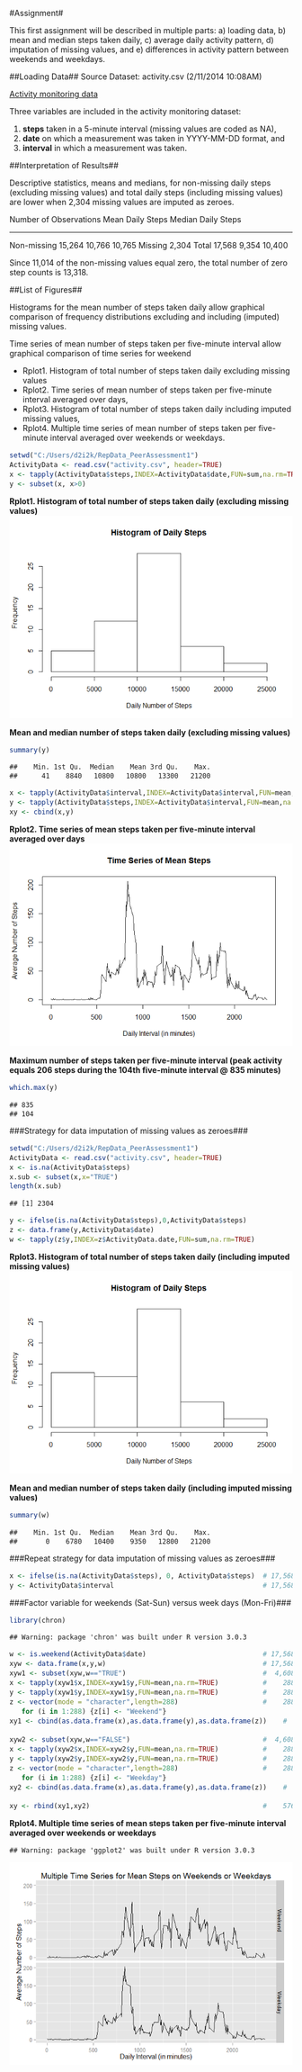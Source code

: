 
#Assignment#

This first assignment will be described in multiple parts: a) loading data, b) mean and median steps taken daily, c) average daily activity pattern, d) imputation of missing values, and e) differences in activity pattern between weekends and weekdays. 

##Loading Data## 
Source Dataset: activity.csv (2/11/2014 10:08AM)

[Activity monitoring data](https://d396qusa40orc.cloudfront.net/repdata%2Factivity.zip) 

Three variables are included in the activity monitoring dataset: 
1. **steps** taken in a 5-minute interval (missing values are coded as NA),
2. **date** on which a measurement was taken in YYYY-MM-DD format, and
3. **interval** in which a measurement was taken.

##Interpretation of Results##

Descriptive statistics, means and medians, for non-missing daily steps (excluding missing values) and total daily steps (including missing values) are lower when 2,304 missing values are imputed as zeroes. 

Number of Observations    Mean Daily Steps  Median Daily Steps
----------------------    ----------------  ------------------
Non-missing   15,264          10,766              10,765
Missing        2,304
Total         17,568           9,354              10,400

Since 11,014 of the non-missing values equal zero, the total number of zero step counts is 13,318.

##List of Figures##

Histograms for the mean number of steps taken daily allow graphical comparison of frequency distributions excluding and including (imputed) missing values. 

Time series of mean number of steps taken per five-minute interval allow graphical comparison of time series for weekend 

- Rplot1. Histogram of total number of steps taken daily excluding missing values
- Rplot2. Time series of mean number of steps taken per five-minute interval averaged over days,
- Rplot3. Histogram of total number of steps taken daily including imputed missing values, 
- Rplot4. Multiple time series of mean number of steps taken per five-minute interval averaged over weekends or weekdays.


```r
setwd("C:/Users/d2i2k/RepData_PeerAssessment1")
ActivityData <- read.csv("activity.csv", header=TRUE) 
x <- tapply(ActivityData$steps,INDEX=ActivityData$date,FUN=sum,na.rm=TRUE)
y <- subset(x, x>0)
```

**Rplot1. Histogram of total number of steps taken daily (excluding missing values)**
![plot of chunk unnamed-chunk-2](./PA1_template_files/figure-html/unnamed-chunk-2.png) 

**Mean and median number of steps taken daily (excluding missing values)**

```r
summary(y)
```

```
##    Min. 1st Qu.  Median    Mean 3rd Qu.    Max. 
##      41    8840   10800   10800   13300   21200
```

```r
x <- tapply(ActivityData$interval,INDEX=ActivityData$interval,FUN=mean,na.rm=TRUE)
y <- tapply(ActivityData$steps,INDEX=ActivityData$interval,FUN=mean,na.rm=TRUE)
xy <- cbind(x,y)
```

**Rplot2. Time series of mean steps taken per five-minute interval averaged over days**
![plot of chunk unnamed-chunk-5](./PA1_template_files/figure-html/unnamed-chunk-5.png) 

**Maximum number of steps taken per five-minute interval (peak activity equals 206 steps during the 104th five-minute interval @ 835 minutes)**

```r
which.max(y)
```

```
## 835 
## 104
```

###Strategy for data imputation of missing values as zeroes###

```r
setwd("C:/Users/d2i2k/RepData_PeerAssessment1")
ActivityData <- read.csv("activity.csv", header=TRUE) 
x <- is.na(ActivityData$steps)
x.sub <- subset(x,x="TRUE")
length(x.sub)
```

```
## [1] 2304
```

```r
y <- ifelse(is.na(ActivityData$steps),0,ActivityData$steps)
z <- data.frame(y,ActivityData$date)
w <- tapply(z$y,INDEX=z$ActivityData.date,FUN=sum,na.rm=TRUE)
```

**Rplot3. Histogram of total number of steps taken daily (including imputed missing values)**
![plot of chunk unnamed-chunk-8](./PA1_template_files/figure-html/unnamed-chunk-8.png) 

**Mean and median number of steps taken daily (including imputed missing values)**

```r
summary(w)
```

```
##    Min. 1st Qu.  Median    Mean 3rd Qu.    Max. 
##       0    6780   10400    9350   12800   21200
```

###Repeat strategy for data imputation of missing values as zeroes###

```r
x <- ifelse(is.na(ActivityData$steps), 0, ActivityData$steps)  # 17,568 row vector
y <- ActivityData$interval                                     # 17,568 row vector
```

###Factor variable for weekends (Sat-Sun) versus week days (Mon-Fri)###

```r
library(chron)
```

```
## Warning: package 'chron' was built under R version 3.0.3
```

```r
w <- is.weekend(ActivityData$date)                             # 17,568 row vector
xyw <- data.frame(x,y,w)                                       # 17,568 row by 3 column array
xyw1 <- subset(xyw,w=="TRUE")                                  #  4,608 row by 3 column array for weekends
x <- tapply(xyw1$x,INDEX=xyw1$y,FUN=mean,na.rm=TRUE)           #    288 row vector of steps
y <- tapply(xyw1$y,INDEX=xyw1$y,FUN=mean,na.rm=TRUE)           #    288 row vector of intervals
z <- vector(mode = "character",length=288)                     #    288 row vector of weekends
   for (i in 1:288) {z[i] <- "Weekend"}
xy1 <- cbind(as.data.frame(x),as.data.frame(y),as.data.frame(z))    #    288 row by 3 column array for weekends

xyw2 <- subset(xyw,w=="FALSE")                                 #  4,608 row by 3 column array for weekdays
x <- tapply(xyw2$x,INDEX=xyw2$y,FUN=mean,na.rm=TRUE)           #    288 row vector of steps
y <- tapply(xyw2$y,INDEX=xyw2$y,FUN=mean,na.rm=TRUE)           #    288 row vector of intervals
z <- vector(mode = "character",length=288)                     #    288 row vector of weekdays
   for (i in 1:288) {z[i] <- "Weekday"}
xy2 <- cbind(as.data.frame(x),as.data.frame(y),as.data.frame(z))    #    288 row by 3 column array for weekdays

xy <- rbind(xy1,xy2)                                           #    576 row by 3 column array
```

**Rplot4. Multiple time series of mean steps taken per five-minute interval averaged over weekends or weekdays**

```
## Warning: package 'ggplot2' was built under R version 3.0.3
```

![plot of chunk unnamed-chunk-12](./PA1_template_files/figure-html/unnamed-chunk-12.png) 
